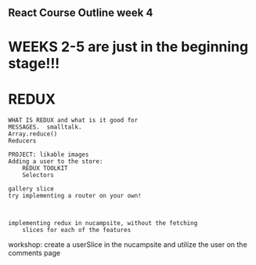 ## React Course Outline week 4

# WEEKS 2-5 are just in the beginning stage!!!

# REDUX

    WHAT IS REDUX and what is it good for
    MESSAGES.  smalltalk.
    Array.reduce()
    Reducers

    PROJECT: likable images
    Adding a user to the store:
        REDUX TOOLKIT
        Selectors

    gallery slice
    try implementing a router on your own!



    implementing redux in nucampsite, without the fetching
        slices for each of the features

workshop:
create a userSlice in the nucampsite and utilize the user on the comments page
